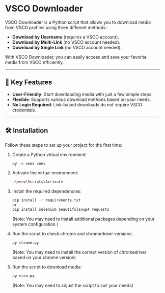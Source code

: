 # VSCO Downloader  

VSCO Downloader is a Python script that allows you to download media from VSCO profiles using three different methods:  
- **Download by Username** (requires a VSCO account).  
- **Download by Multi-Link** (no VSCO account needed).  
- **Download by Single Link** (no VSCO account needed).  

With VSCO Downloader, you can easily access and save your favorite media from VSCO efficiently.  

---

## 🚀 Key Features  

- **User-Friendly**: Start downloading media with just a few simple steps.  
- **Flexible**: Supports various download methods based on your needs.  
- **No Login Required**: Link-based downloads do not require VSCO credentials.  

---

## 🛠️ Installation  

Follow these steps to set up your project for the first time:  

1. Create a Python virtual environment:  
   ```sh
   py -m venv venv
   ```

2. Activate the virtual environment:
    ```sh
    .\venv\Scripts\Activate
    ```

3. Install the required dependencies:  
   ```sh
   pip install -r requirements.txt
   or
   pip install selenium beautifulsoup4 requests
   ```  
   (Note: You may need to install additional packages depending on your system configuration.)

4. Run the script to check chrome and chromedriver versions:
    ```sh
    py chrome.py
    ```   
    (Note: You may need to install the correct version of chromedriver based on your chrome version)

5. Run the script to download media:
    ```sh
    py vsco.py
    ```   
    (Note: You may need to adjust the script to suit your needs)